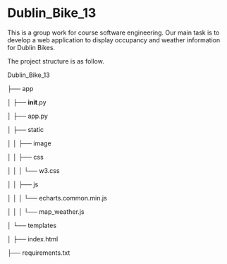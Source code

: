 # Dublin_Bike_13

This is a group work for course software engineering. Our main task is to develop a web application to display occupancy and weather information for Dublin Bikes.

The project structure is as follow.

Dublin_Bike_13

├── app

│     ├──  __init__.py

│     ├──   app.py

│   ├── static

│   │   ├── image

│   │   ├── css

│   │   │   └── w3.css

│   │   ├── js

│   │   │   └── echarts.common.min.js

│   │   │   └── map_weather.js

│   └── templates

│       ├── index.html

├── requirements.txt
